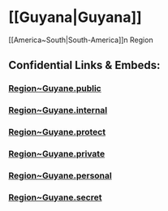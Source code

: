 # [[Guyana|Guyana]] 

[[America~South|South-America]]n Region 




## Confidential Links & Embeds: 

### [Region~Guyane.public](/_public/\Earth\Continent\Europe\Europe~West\France\regions~FranceRegion~Guyane.public.md) 

### [Region~Guyane.internal](/_internal/\Earth\Continent\Europe\Europe~West\France\regions~FranceRegion~Guyane.internal.md) 

### [Region~Guyane.protect](/_protect/\Earth\Continent\Europe\Europe~West\France\regions~FranceRegion~Guyane.protect.md) 

### [Region~Guyane.private](/_private/\Earth\Continent\Europe\Europe~West\France\regions~FranceRegion~Guyane.private.md) 

### [Region~Guyane.personal](/_personal/\Earth\Continent\Europe\Europe~West\France\regions~FranceRegion~Guyane.personal.md) 

### [Region~Guyane.secret](/_secret/\Earth\Continent\Europe\Europe~West\France\regions~FranceRegion~Guyane.secret.md)

